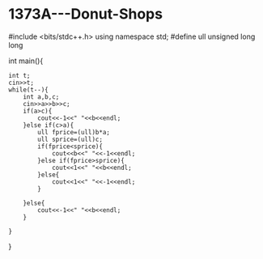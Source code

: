 # 1373A---Donut-Shops
#include <bits/stdc++.h>
using namespace std;
#define ull unsigned long long
 
int main(){
 
    int t;
    cin>>t;
    while(t--){
        int a,b,c;
        cin>>a>>b>>c;
        if(a>c){
            cout<<-1<<" "<<b<<endl;
        }else if(c>a){
            ull fprice=(ull)b*a;
            ull sprice=(ull)c;
            if(fprice<sprice){
                cout<<b<<" "<<-1<<endl;
            }else if(fprice>sprice){
                cout<<1<<" "<<b<<endl;
            }else{
                cout<<1<<" "<<-1<<endl;
            }
 
        }else{
            cout<<-1<<" "<<b<<endl;
        }
 
    }
 
}
 
